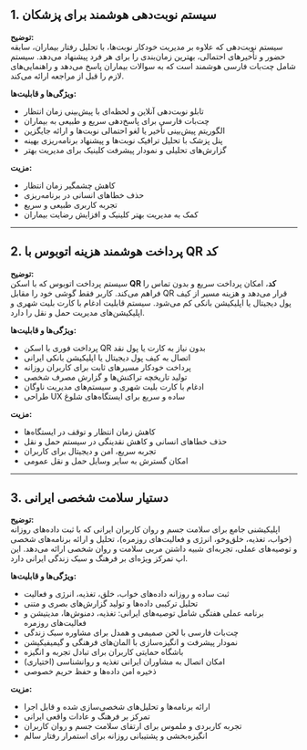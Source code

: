 ## 1. سیستم نوبت‌دهی هوشمند برای پزشکان

**توضیح:**  
سیستم نوبت‌دهی که علاوه بر مدیریت خودکار نوبت‌ها، با تحلیل رفتار بیماران، سابقه حضور و تأخیرهای احتمالی، بهترین زمان‌بندی را برای هر فرد پیشنهاد می‌دهد. سیستم شامل چت‌بات فارسی هوشمند است که به سوالات بیماران پاسخ می‌دهد و راهنمایی‌های لازم را قبل از مراجعه ارائه می‌کند.

**ویژگی‌ها و قابلیت‌ها:**  
- تابلو نوبت‌دهی آنلاین و لحظه‌ای با پیش‌بینی زمان انتظار  
- چت‌بات فارسی برای پاسخ‌دهی سریع و طبیعی به بیماران  
- الگوریتم پیش‌بینی تأخیر یا لغو احتمالی نوبت‌ها و ارائه جایگزین  
- پنل پزشک با تحلیل ترافیک نوبت‌ها و پیشنهاد برنامه‌ریزی بهینه  
- گزارش‌های تحلیلی و نمودار پیشرفت کلینیک برای مدیریت بهتر  

**مزیت:**  
- کاهش چشمگیر زمان انتظار  
- حذف خطاهای انسانی در برنامه‌ریزی  
- تجربه کاربری طبیعی و سریع  
- کمک به مدیریت بهتر کلینیک و افزایش رضایت بیماران

---

## 2. پرداخت هوشمند هزینه اتوبوس با QR کد

**توضیح:**  
سیستم پرداخت اتوبوس که با اسکن **QR کد**، امکان پرداخت سریع و بدون تماس را فراهم می‌کند. کاربر فقط گوشی خود را مقابل QR قرار می‌دهد و هزینه مسیر از کیف پول دیجیتال یا اپلیکیشن بانکی کم می‌شود. سیستم قابلیت ادغام با کارت بلیت شهری و اپلیکیشن‌های مدیریت حمل و نقل را دارد.

**ویژگی‌ها و قابلیت‌ها:**  
- پرداخت فوری با اسکن QR بدون نیاز به کارت یا پول نقد  
- اتصال به کیف پول دیجیتال یا اپلیکیشن بانکی ایرانی  
- پرداخت خودکار مسیرهای ثابت برای کاربران روزانه  
- تولید تاریخچه تراکنش‌ها و گزارش مصرف شخصی  
- ادغام با کارت بلیت شهری و سیستم‌های مدیریت ناوگان  
- طراحی UX ساده و سریع برای ایستگاه‌های شلوغ  

**مزیت:**  
- کاهش زمان انتظار و توقف در ایستگاه‌ها  
- حذف خطاهای انسانی و کاهش نقدینگی در سیستم حمل و نقل  
- تجربه سریع، امن و دیجیتال برای کاربران  
- امکان گسترش به سایر وسایل حمل و نقل عمومی

---

## 3. دستیار سلامت شخصی ایرانی

**توضیح:**  
اپلیکیشنی جامع برای سلامت جسم و روان کاربران ایرانی که با ثبت داده‌های روزانه (خواب، تغذیه، خلق‌و‌خو، انرژی و فعالیت‌های روزمره)، تحلیل و ارائه برنامه‌های شخصی و توصیه‌های عملی، تجربه‌ای شبیه داشتن مربی سلامت و روان شخصی ارائه می‌دهد. این اپ تمرکز ویژه‌ای بر فرهنگ و سبک زندگی ایرانی دارد.

**ویژگی‌ها و قابلیت‌ها:**  
- ثبت ساده و روزانه داده‌های خواب، خلق، تغذیه، انرژی و فعالیت  
- تحلیل ترکیبی داده‌ها و تولید گزارش‌های بصری و متنی  
- برنامه عملی هفتگی شامل توصیه‌های ایرانی: تغذیه، دمنوش‌ها، مدیتیشن و فعالیت‌های روزمره  
- چت‌بات فارسی با لحن صمیمی و همدل برای مشاوره سبک زندگی  
- نمودار پیشرفت و انگیزه‌سازی با المان‌های فرهنگی و گیمیفیکیشن  
- باشگاه حمایتی کاربران برای تبادل تجربه و انگیزه  
- امکان اتصال به مشاوران ایرانی تغذیه و روانشناسی (اختیاری)  
- ذخیره امن داده‌ها و حفظ حریم خصوصی  

**مزیت:**  
- ارائه برنامه‌ها و تحلیل‌های شخصی‌سازی شده و قابل اجرا  
- تمرکز بر فرهنگ و عادات واقعی ایرانی  
- تجربه کاربردی و ملموس برای ارتقای سلامت جسم و روان کاربران  
- انگیزه‌بخشی و پشتیبانی روزانه برای استمرار رفتار سالم

